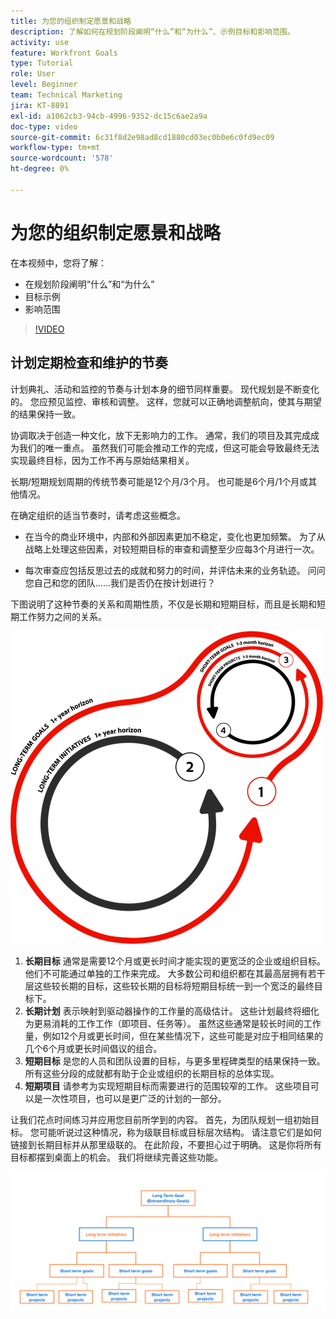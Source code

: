 ```yaml
---
title: 为您的组织制定愿景和战略
description: 了解如何在规划阶段阐明“什么”和“为什么”、示例目标和影响范围。
activity: use
feature: Workfront Goals
type: Tutorial
role: User
level: Beginner
team: Technical Marketing
jira: KT-8891
exl-id: a1062cb3-94cb-4996-9352-dc15c6ae2a9a
doc-type: video
source-git-commit: 6c31f8d2e98ad8cd1880cd03ec0b0e6c0fd9ec09
workflow-type: tm+mt
source-wordcount: '578'
ht-degree: 0%

---
```


# 为您的组织制定愿景和战略

在本视频中，您将了解：

* 在规划阶段阐明“什么”和“为什么”
* 目标示例
* 影响范围

>[!VIDEO](https://video.tv.adobe.com/v/335185/?quality=12&learn=on)

## 计划定期检查和维护的节奏

计划典礼、活动和监控的节奏与计划本身的细节同样重要。 现代规划是不断变化的。 您应预见监控、审核和调整。 这样，您就可以正确地调整航向，使其与期望的结果保持一致。

协调取决于创造一种文化，放下无影响力的工作。 通常，我们的项目及其完成成为我们的唯一重点。 虽然我们可能会推动工作的完成，但这可能会导致最终无法实现最终目标，因为工作不再与原始结果相关。

长期/短期规划周期的传统节奏可能是12个月/3个月。 也可能是6个月/1个月或其他情况。

在确定组织的适当节奏时，请考虑这些概念。

* 在当今的商业环境中，内部和外部因素更加不稳定，变化也更加频繁。 为了从战略上处理这些因素，对较短期目标的审查和调整至少应每3个月进行一次。

* 每次审查应包括反思过去的成就和努力的时间，并评估未来的业务轨迹。 问问您自己和您的团队……我们是否仍在按计划进行？

下图说明了这种节奏的关系和周期性质，不仅是长期和短期目标，而且是长期和短期工作努力之间的关系。

![策略执行周期的图形](assets/02-workfront-goals-strategic-execution-cycle.png)

1. **长期目标** 通常是需要12个月或更长时间才能实现的更宽泛的企业或组织目标。 他们不可能通过单独的工作来完成。 大多数公司和组织都在其最高层拥有若干层这些较长期的目标，这些较长期的目标将短期目标统一到一个宽泛的最终目标下。
1. **长期计划** 表示映射到驱动器操作的工作量的高级估计。 这些计划最终将细化为更易消耗的工作工作（即项目、任务等）。 虽然这些通常是较长时间的工作量，例如12个月或更长时间，但在某些情况下，这些可能是对应于相同结果的几个6个月或更长时间倡议的组合。
1. **短期目标** 是您的人员和团队设置的目标，与更多里程碑类型的结果保持一致。 所有这些分段的成就都有助于企业或组织的长期目标的总体实现。
1. **短期项目** 请参考为实现短期目标而需要进行的范围较窄的工作。 这些项目可以是一次性项目，也可以是更广泛的计划的一部分。

<!--
Your turn graphic
-->

让我们花点时间练习并应用您目前所学到的内容。 首先，为团队规划一组初始目标。 您可能听说过这种情况，称为级联目标或目标层次结构。 请注意它们是如何链接到长期目标并从那里级联的。 在此阶段，不要担心过于明确。 这是你将所有目标都摆到桌面上的机会。 我们将继续完善这些功能。

![绘制出短期和长期目标的图表](assets/03-workfront-goals-goal-mapping.png)
